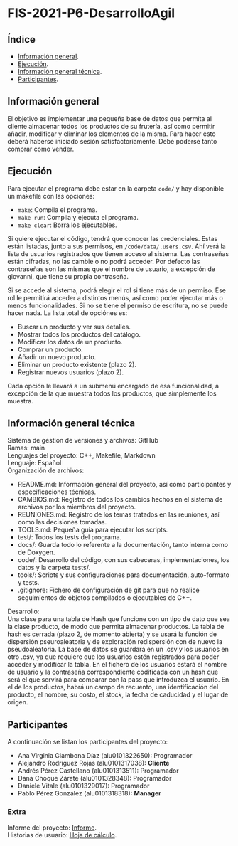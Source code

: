 # FIS-2021-P6-DesarrolloAgil

## Índice
- [Información general](#información-general).
- [Ejecución](#ejecución).
- [Información general técnica](#información-general-técnica).
- [Participantes](#participantes).



## Información general
El objetivo es implementar una pequeña base de datos que permita al cliente almacenar todos los productos de su frutería, así como permitir añadir, modificar y eliminar los elementos de la misma. Para hacer esto deberá haberse iniciado sesión satisfactoriamente. Debe poderse tanto comprar como vender.<br>

## Ejecución
Para ejecutar el programa debe estar en la carpeta `code/` y hay disponible un makefile con las opciones:
* `make`: Compila el programa.
* `make run`: Compila y ejecuta el programa.
* `make clear`: Borra los ejecutables.  

Si quiere ejecutar el código, tendrá que conocer las credenciales. Estas están listadas, junto a sus permisos, en `/code/data/.users.csv`. Ahí verá la lista de usuarios registrados que tienen acceso al sistema. Las contraseñas están cifradas, no las cambie o no podrá acceder. Por defecto las contraseñas son las mismas que el nombre de usuario, a excepción de giovanni, que tiene su propia contraseña.

Si se accede al sistema, podrá elegir el rol si tiene más de un permiso. Ese rol le permitirá acceder a distintos menús, así como poder ejecutar más o menos funcionalidades. Si no se tiene el permiso de escritura, no se puede hacer nada. La lista total de opciónes es:
* Buscar un producto y ver sus detalles.
* Mostrar todos los productos del catálogo.
* Modificar los datos de un producto.
* Comprar un producto.
* Añadir un nuevo producto.
* Eliminar un producto existente (plazo 2).
* Registrar nuevos usuarios (plazo 2).

Cada opción le llevará a un submenú encargado de esa funcionalidad, a excepción de la que muestra todos los productos, que simplemente los muestra. <br>

## Información general técnica
Sistema de gestión de versiones y archivos: GitHub <br>
Ramas: main <br>
Lenguajes del proyecto: C++, Makefile, Markdown <br>
Lenguaje: Español <br>
Organización de archivos:
* README.md: Información general del proyecto, así como participantes y especificaciones técnicas.
* CAMBIOS.md: Registro de todos los cambios hechos en el sistema de archivos por los miembros del proyecto.
* REUNIONES.md: Registro de los temas tratados en las reuniones, así como las decisiones tomadas.
* TOOLS.md: Pequeña guía para ejecutar los scripts.
* test/: Todos los tests del programa.
* docs/: Guarda todo lo referente a la documentación, tanto interna como de Doxygen.
* code/: Desarrollo del código, con sus cabeceras, implementaciones, los datos y la carpeta tests/.
* tools/: Scripts y sus configuraciones para documentación, auto-formato y tests.
* .gitignore: Fichero de configuración de git para que no realice seguimientos de objetos compilados o ejecutables de C++. <br>

Desarrollo: <br>
Una clase para una tabla de Hash que funcione con un tipo de dato que sea la clase producto, de modo que permita almacenar productos. La tabla de hash es cerrada (plazo 2, de momento abierta) y se usará la función de dispersión pseuroaleatoria y de exploración redispersión con de nuevo la pseudoaleatoria. La base de datos se guardará en un .csv y los usuarios en otro .csv, ya que requiere que los usuarios estén registrados para poder acceder y modificar la tabla. En el fichero de los usuarios estará el nombre de usuario y la contraseña correspondiente codificada con un hash que será el que servirá para comparar con la pass que introduzca el usuario. En el de los productos, habrá un campo de recuento, una identificación del producto, el nombre, su costo, el stock, la fecha de caducidad y el lugar de origen. <br>


## Participantes
A continuación se listan los participantes del proyecto:
* Ana Virginia Giambona Díaz (alu0101322650): Programador
* Alejandro Rodríguez Rojas (alu0101317038): **Cliente**
* Andrés Pérez Castellano (alu0101313511): Programador
* Dana Choque Zárate (alu0101328348): Programador
* Daniele Vitale (alu0101329017): Programador
* Pablo Pérez González (alu0101318318): **Manager**


### Extra
Informe del proyecto: [Informe](https://drive.google.com/file/d/15LlaNJQqJQ2t6KRNXmTwj_VW6syiE3BN/view?usp=sharing). <br>
Historias de usuario: [Hoja de cálculo](https://drive.google.com/file/d/1vppcvpkeVs_fGl6_LTKjAks1Kk0ejM55/view?usp=sharing). <br>

